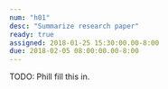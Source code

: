 ```yaml
---
num: "h01"
desc: "Summarize research paper"
ready: true 
assigned: 2018-01-25 15:30:00.00-8:00
due: 2018-02-05 08:00:00.00-8:00
---
```


TODO: Phill fill this in.
